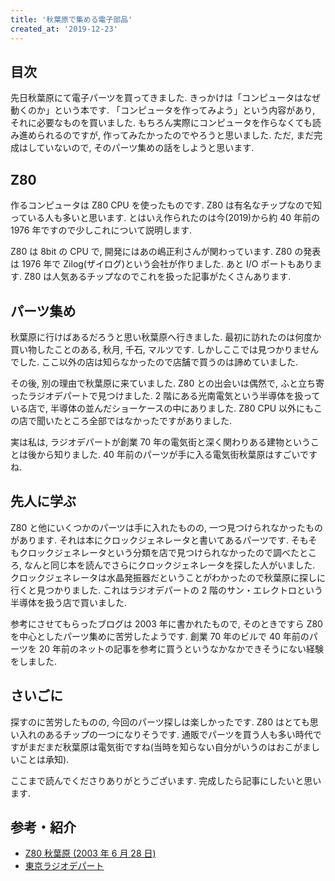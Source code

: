 ```yaml
---
title: '秋葉原で集める電子部品'
created_at: '2019-12-23'
---
```


## 目次

先日秋葉原にて電子パーツを買ってきました. きっかけは「コンピュータはなぜ動くのか」という本です. 「コンピュータを作ってみよう」という内容があり, それに必要なものを買いました. もちろん実際にコンピュータを作らなくても読み進められるのですが, 作ってみたかったのでやろうと思いました. ただ, まだ完成はしていないので, そのパーツ集めの話をしようと思います.

## Z80

作るコンピュータは Z80 CPU を使ったものです. Z80 は有名なチップなので知っている人も多いと思います. とはいえ作られたのは今(2019)から約 40 年前の 1976 年ですので少しこれについて説明します.

Z80 は 8bit の CPU で, 開発にはあの嶋正利さんが関わっています. Z80 の発表は 1976 年で Zilog(ザイログ)という会社が作りました. あと I/O ポートもあります. Z80 は人気あるチップなのでこれを扱った記事がたくさんあります.

## パーツ集め

秋葉原に行けばあるだろうと思い秋葉原へ行きました. 最初に訪れたのは何度か買い物したことのある, 秋月, 千石, マルツです. しかしここでは見つかりませんでした. ここ以外の店は知らなかったので店舗で買うのは諦めていました.

その後, 別の理由で秋葉原に来ていました. Z80 との出会いは偶然で, ふと立ち寄ったラジオデパートで見つけました. 2 階にある光南電気という半導体を扱っている店で, 半導体の並んだショーケースの中にありました. Z80 CPU 以外にもこの店で聞いたところ全部ではなかったですがありました.

実は私は, ラジオデパートが創業 70 年の電気街と深く関わりある建物ということは後から知りました. 40 年前のパーツが手に入る電気街秋葉原はすごいですね.

## 先人に学ぶ

Z80 と他にいくつかのパーツは手に入れたものの, 一つ見つけられなかったものがあります. それは本にクロックジェネレータと書いてあるパーツです. そもそもクロックジェネレータという分類を店で見つけられなかったので調べたところ, なんと同じ本を読んでさらにクロックジェネレータを探した人がいました. クロックジェネレータは水晶発振器だということがわかったので秋葉原に探しに行くと見つかりました. これはラジオデパートの 2 階のサン・エレクトロという半導体を扱う店で買いました.

参考にさせてもらったブログは 2003 年に書かれたもので, そのときですら Z80 を中心としたパーツ集めに苦労したようです. 創業 70 年のビルで 40 年前のパーツを 20 年前のネットの記事を参考に買うというなかなかできそうにない経験をしました.

## さいごに

探すのに苦労したものの, 今回のパーツ探しは楽しかったです. Z80 はとても思い入れのあるチップの一つになりそうです. 通販でパーツを買う人も多い時代ですがまだまだ秋葉原は電気街ですね(当時を知らない自分がいうのはおこがましいことは承知).

ここまで読んでくださりありがとうございます. 完成したら記事にしたいと思います.

## 参考・紹介

- [Z80 秋葉原 \(2003 年 6 月 28 日\)](http://coconut.sys.eng.shizuoka.ac.jp/docs/z80.html)
- [東京ラジオデパート](https://www.tokyoradiodepart.co.jp/)
